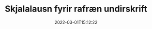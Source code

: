 ---
############################# Static ############################
layout: "product"
date: 2022-03-01T15:12:22
draft: false
#operation: 
#signaturetype: 
#fileformat: 
#productName: Java
lang: is
#productCode: java
#otherformats: 
#breadcrumb: Put  signature on  for Java
product: "Signature"
product_tag: "signature"

############################# Head ############################
head_title: ".NET, Java, Cloud API & Online Document Signature Apps"
head_description: "Fáðu allt í einu skjalalausn fyrir rafræna undirskrift fyrir .NET, Java og skýjaforrit. Skrifaðu undir algeng skjalasnið á netinu með því að nota einfaldan draga og sleppa eiginleika"

############################# Header ############################
title: "Skjalalausn fyrir rafræn undirskrift"
description: "Skrifaðu undir stafræn skjöl og myndir á hvaða vettvang sem er með því að nota sveigjanleg API og app byggðar lausnir fyrir forritara og endanotendur."

############################# APIs ###############################
apis:
  enable: true

  api:
    # api loop
    - title: "GroupDocs.Signature High Code API innihalda"
      link: "/signature/"
      label: "Skoða öll High Code API"
      api_product:
        # api_product loop
        - link: "/signature/net/"
          img_alt: "GroupDocs.Signature for .NET"
          image: "/border/groupdocs-signature-net.svg"
          product: "GroupDocs.Signature for"
          platform: ".NET"
          content: "Native .NET API til að bæta við, leita og sannreyna vinsælustu tegundir stafrænna undirskrifta við Microsoft Office, PDF, myndir og ýmis önnur snið í .NET forritum."

        # api_product loop
        - link: "/signature/java/"
          img_alt: "GroupDocs.Signature for Java"
          image: "/border/groupdocs-signature-java.svg"
          product: "GroupDocs.Signature for"
          platform: "Java"
          content: "Gerðu Java forritum kleift með eSignature getu til að undirrita stafrænt úrval skjala og mynda á hvaða stýrikerfi sem er með JDK uppsett."

        # api_product loop
        - link: "/signature/nodejs-java/"
          img_alt: "GroupDocs.Signature for Node.js via Java"
          image: "/border/groupdocs-signature-nodejs-java.svg"
          product: "GroupDocs.Signature for"
          platform: "Node.js"
          content: "Node.js lausnin okkar stækkar viðskiptaforritin þín með stafrænni undirskrift. Settu rafrænar undirskriftir á vinsæl skjöl og myndsnið auðveldlega."

    # api loop
    - title: "GroupDocs.Signature Low Code API eru með"
      link: "https://products.groupdocs.cloud/signature"
      label: "Skoða öll lágkóða API"
      api_product:
        # api_product loop
        - link: "https://products.groupdocs.cloud/signature/curl"
          img_alt: "GroupDocs.Signature Cloud for cURL"
          image: "https://www.groupdocs.cloud/templates/groupdocscloud/images/sdk/272x272/groupdocs_signature-for-curl.png"
          product: "GroupDocs.Signature"
          platform: "Cloud for cURL"
          content: "Vinna með cURL RESTful skjal undirskrift API til að bæta við og vinna með mismunandi undirskriftargerðir á öllum vinsælum skjalasniðum, þar á meðal PDF, Word, Excel og myndum."

        # api_product loop
        - link: "https://products.groupdocs.cloud/signature/net"
          img_alt: "GroupDocs.Signature Cloud SDK for .NET"
          image: "https://www.groupdocs.cloud/templates/groupdocscloud/images/sdk/272x272/groupdocs_signature-for-net.png"
          product: "GroupDocs.Signature"
          platform: "Cloud SDK for .NET"
          content: "Notaðu e-signature RESTful API auðveldlega með .NET SDK til að stjórna stafrænni undirskrift á fjölda skjalasniða innan .NET forrita."

        # api_product loop
        - link: "https://products.groupdocs.cloud/signature/java"
          img_alt: "GroupDocs.Signature Cloud SDK for Java"
          image: "https://www.groupdocs.cloud/templates/groupdocscloud/images/sdk/272x272/groupdocs_signature-for-java.png"
          product: "GroupDocs.Signature"
          platform: "Cloud SDK for Java"
          content: "Innleiða háþróaða undirritunareiginleika skjala í Java forritunum þínum með sérhönnuðum undirskriftar-SDK fyrir Java."

    # api loop
    - title: "GroupDocs.Signature Engin kóðaforrit fylgja með"
      link: "https://products.groupdocs.app/signature"
      label: "Skoða öll forrit án kóða"
      api_product:
        # api_product loop
        - link: "https://products.groupdocs.app/signature/total"
          img_alt: "GroupDocs.Signature Total"
          image: "https://www.aspose.cloud/templates/asposeapp/images/products/logo/aspose_signature-app.png"
          product: "GroupDocs.Signature"
          platform: "Total"
          content: "Skrifaðu undir Microsoft Word, Excel, PowerPoint, Visio og PDF skrár með texta, mynd, strikamerki eða QR-kóða."

        # api_product loop
        - link: "https://products.groupdocs.app/signature/docx"
          img_alt: "GroupDocs.Signature DOCX"
          image: "https://www.aspose.cloud/templates/groupdocsapp/images/products/logo/groupdocs_words-app.png"
          product: "GroupDocs.Signature"
          platform: "DOCX"
          content: "Skrifaðu undir Word skjöl á netinu beint úr vafranum þínum ókeypis."

        # api_product loop
        - link: "https://products.groupdocs.app/signature/pdf"
          img_alt: "GroupDocs.Signature PDF"
          image: "https://www.aspose.cloud/templates/groupdocsapp/images/products/logo/groupdocs_pdf-app.png"
          product: "GroupDocs.Signature"
          platform: "PDF"
          content: "E-Signaðu PDF skrár með texta, myndum eða strikamerki innan hvaða vafra sem er."

############################# Back to top ###############################
back_to_top:
  enable: true
---